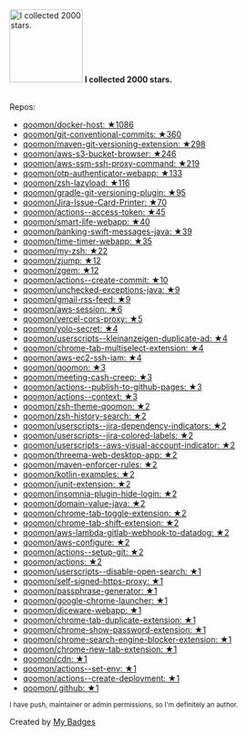 <img src="https://my-badges.github.io/my-badges/stars-2000.png" alt="I collected 2000 stars." title="I collected 2000 stars." width="128">
<strong>I collected 2000 stars.</strong>
<br><br>

Repos:

* <a href="https://github.com/qoomon/docker-host">qoomon/docker-host: ★1086</a>
* <a href="https://github.com/qoomon/git-conventional-commits">qoomon/git-conventional-commits: ★360</a>
* <a href="https://github.com/qoomon/maven-git-versioning-extension">qoomon/maven-git-versioning-extension: ★298</a>
* <a href="https://github.com/qoomon/aws-s3-bucket-browser">qoomon/aws-s3-bucket-browser: ★246</a>
* <a href="https://github.com/qoomon/aws-ssm-ssh-proxy-command">qoomon/aws-ssm-ssh-proxy-command: ★219</a>
* <a href="https://github.com/qoomon/otp-authenticator-webapp">qoomon/otp-authenticator-webapp: ★133</a>
* <a href="https://github.com/qoomon/zsh-lazyload">qoomon/zsh-lazyload: ★116</a>
* <a href="https://github.com/qoomon/gradle-git-versioning-plugin">qoomon/gradle-git-versioning-plugin: ★95</a>
* <a href="https://github.com/qoomon/Jira-Issue-Card-Printer">qoomon/Jira-Issue-Card-Printer: ★70</a>
* <a href="https://github.com/qoomon/actions--access-token">qoomon/actions--access-token: ★45</a>
* <a href="https://github.com/qoomon/smart-life-webapp">qoomon/smart-life-webapp: ★40</a>
* <a href="https://github.com/qoomon/banking-swift-messages-java">qoomon/banking-swift-messages-java: ★39</a>
* <a href="https://github.com/qoomon/time-timer-webapp">qoomon/time-timer-webapp: ★35</a>
* <a href="https://github.com/qoomon/my-zsh">qoomon/my-zsh: ★22</a>
* <a href="https://github.com/qoomon/zjump">qoomon/zjump: ★12</a>
* <a href="https://github.com/qoomon/zgem">qoomon/zgem: ★12</a>
* <a href="https://github.com/qoomon/actions--create-commit">qoomon/actions--create-commit: ★10</a>
* <a href="https://github.com/qoomon/unchecked-exceptions-java">qoomon/unchecked-exceptions-java: ★9</a>
* <a href="https://github.com/qoomon/gmail-rss-feed">qoomon/gmail-rss-feed: ★9</a>
* <a href="https://github.com/qoomon/aws-session">qoomon/aws-session: ★6</a>
* <a href="https://github.com/qoomon/vercel-cors-proxy">qoomon/vercel-cors-proxy: ★5</a>
* <a href="https://github.com/qoomon/yolo-secret">qoomon/yolo-secret: ★4</a>
* <a href="https://github.com/qoomon/userscripts--kleinanzeigen-duplicate-ad">qoomon/userscripts--kleinanzeigen-duplicate-ad: ★4</a>
* <a href="https://github.com/qoomon/chrome-tab-multiselect-extension">qoomon/chrome-tab-multiselect-extension: ★4</a>
* <a href="https://github.com/qoomon/aws-ec2-ssh-iam">qoomon/aws-ec2-ssh-iam: ★4</a>
* <a href="https://github.com/qoomon/qoomon">qoomon/qoomon: ★3</a>
* <a href="https://github.com/qoomon/meeting-cash-creep">qoomon/meeting-cash-creep: ★3</a>
* <a href="https://github.com/qoomon/actions--publish-to-github-pages">qoomon/actions--publish-to-github-pages: ★3</a>
* <a href="https://github.com/qoomon/actions--context">qoomon/actions--context: ★3</a>
* <a href="https://github.com/qoomon/zsh-theme-qoomon">qoomon/zsh-theme-qoomon: ★2</a>
* <a href="https://github.com/qoomon/zsh-history-search">qoomon/zsh-history-search: ★2</a>
* <a href="https://github.com/qoomon/userscripts--jira-dependency-indicators">qoomon/userscripts--jira-dependency-indicators: ★2</a>
* <a href="https://github.com/qoomon/userscripts--jira-colored-labels">qoomon/userscripts--jira-colored-labels: ★2</a>
* <a href="https://github.com/qoomon/userscripts--aws-visual-account-indicator">qoomon/userscripts--aws-visual-account-indicator: ★2</a>
* <a href="https://github.com/qoomon/threema-web-desktop-app">qoomon/threema-web-desktop-app: ★2</a>
* <a href="https://github.com/qoomon/maven-enforcer-rules">qoomon/maven-enforcer-rules: ★2</a>
* <a href="https://github.com/qoomon/kotlin-examples">qoomon/kotlin-examples: ★2</a>
* <a href="https://github.com/qoomon/junit-extension">qoomon/junit-extension: ★2</a>
* <a href="https://github.com/qoomon/insomnia-plugin-hide-login">qoomon/insomnia-plugin-hide-login: ★2</a>
* <a href="https://github.com/qoomon/domain-value-java">qoomon/domain-value-java: ★2</a>
* <a href="https://github.com/qoomon/chrome-tab-toggle-extension">qoomon/chrome-tab-toggle-extension: ★2</a>
* <a href="https://github.com/qoomon/chrome-tab-shift-extension">qoomon/chrome-tab-shift-extension: ★2</a>
* <a href="https://github.com/qoomon/aws-lambda-gitlab-webhook-to-datadog">qoomon/aws-lambda-gitlab-webhook-to-datadog: ★2</a>
* <a href="https://github.com/qoomon/aws-configure">qoomon/aws-configure: ★2</a>
* <a href="https://github.com/qoomon/actions--setup-git">qoomon/actions--setup-git: ★2</a>
* <a href="https://github.com/qoomon/actions">qoomon/actions: ★2</a>
* <a href="https://github.com/qoomon/userscripts--disable-open-search">qoomon/userscripts--disable-open-search: ★1</a>
* <a href="https://github.com/qoomon/self-signed-https-proxy">qoomon/self-signed-https-proxy: ★1</a>
* <a href="https://github.com/qoomon/passphrase-generator">qoomon/passphrase-generator: ★1</a>
* <a href="https://github.com/qoomon/google-chrome-launcher">qoomon/google-chrome-launcher: ★1</a>
* <a href="https://github.com/qoomon/diceware-webapp">qoomon/diceware-webapp: ★1</a>
* <a href="https://github.com/qoomon/chrome-tab-duplicate-extension">qoomon/chrome-tab-duplicate-extension: ★1</a>
* <a href="https://github.com/qoomon/chrome-show-password-extension">qoomon/chrome-show-password-extension: ★1</a>
* <a href="https://github.com/qoomon/chrome-search-engine-blocker-extension">qoomon/chrome-search-engine-blocker-extension: ★1</a>
* <a href="https://github.com/qoomon/chrome-new-tab-extension">qoomon/chrome-new-tab-extension: ★1</a>
* <a href="https://github.com/qoomon/cdn">qoomon/cdn: ★1</a>
* <a href="https://github.com/qoomon/actions--set-env">qoomon/actions--set-env: ★1</a>
* <a href="https://github.com/qoomon/actions--create-deployment">qoomon/actions--create-deployment: ★1</a>
* <a href="https://github.com/qoomon/.github">qoomon/.github: ★1</a>

<sup>I have push, maintainer or admin permissions, so I'm definitely an author.<sup>



Created by <a href="https://github.com/my-badges/my-badges">My Badges</a>